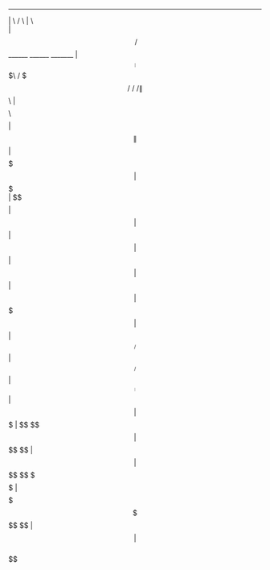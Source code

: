  __       __                                __       
|  \     /  \                              |  \      
| $$\   /  $$  ______    ______    _______ | $$____  
| $$$\ /  $$$ /      \  /      \  /       \| $$    \ 
| $$$$\  $$$$|  $$$$$$\|  $$$$$$\|  $$$$$$$| $$$$$$$\
| $$\$$ $$ $$| $$  | $$| $$  | $$| $$      | $$  | $$
| $$ \$$$| $$| $$__/ $$| $$__/ $$| $$_____ | $$  | $$
| $$  \$ | $$ \$$    $$| $$    $$ \$$     \| $$  | $$
 \$$      \$$  \$$$$$$ | $$$$$$$   \$$$$$$$ \$$   \$$
                       | $$                          
                       | $$                          
                        \$$                          



<!---
Git-Mopch/Git-Mopch is a ✨ special ✨ repository because its `README.md` (this file) appears on your GitHub profile.
You can click the Preview link to take a look at your changes.
--->
